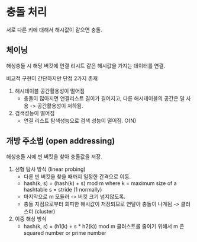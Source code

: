 # 충돌 처리

서로 다른 키에 대해서 해시값이 같으면 충돌.

## 체이닝

해싱충돌 시 해당 버킷에 연결 리시트 같은 해시값을 가지는 데이터를 연결.

비교적 구현이 간단하지만 단점 2가지 존재

1. 해시테이블 공간활용성이 떨어짐
    - 충돌이 많아지면 연결리스트 길이가 길어지고, 다른 해시테이블의 공간은 덜 사용 -> 공간활용성이 저하됨.
2. 검색성능이 떨어짐
    - 연결 리스트 탐색성능으로 검색 성능이 떨어짐. O(N)
    
## 개방 주소법 (open addressing)

해싱충돌 시에 빈 버킷을 찾아 충돌값을 저장.

1. 선형 탐사 방식 (linear probing)
   - 다른 빈 버킷을 찾을 때까지 일정한 간격으로 이동.
   - hash(k, s) = (hash(k) + s) mod m 
      where
      k = maximum size of a hashtable
      s = stride (1 normally)
   - 마지막으로 m 모듈러 -> 버킷 크기 넘지않도록. 
   - 충돌 지점으로부터 회피한 해시값이 저장되므로 연달아 충돌이 나게됨 -> 클러스터 (cluster) 
2. 이중 해싱 방식
   - hash(k, s) = (h1(k) + s * h2(k)) mod m
   클러스트롤 줄이기 위해서 m 은 squared number or prime number